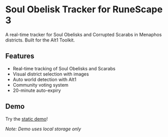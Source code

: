 # Soul Obelisk Tracker for RuneScape 3

A real-time tracker for Soul Obelisks and Corrupted Scarabs in Menaphos districts. Built for the Alt1 Toolkit.


## Features

- Real-time tracking of Soul Obelisks and Scarabs
- Visual district selection with images
- Auto world detection with Alt1
- Community voting system
- 20-minute auto-expiry

## Demo

Try the [static demo](https://nigel1992.github.io/Soulobby-Alt1/)!

*Note: Demo uses local storage only*
